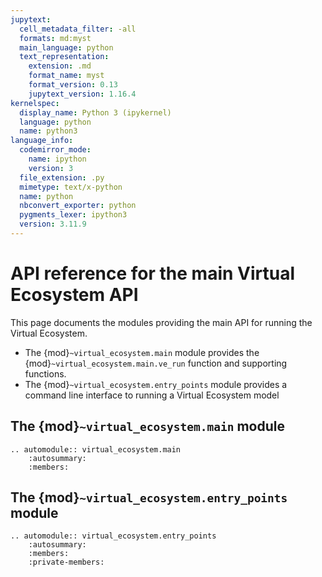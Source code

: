 ```yaml
---
jupytext:
  cell_metadata_filter: -all
  formats: md:myst
  main_language: python
  text_representation:
    extension: .md
    format_name: myst
    format_version: 0.13
    jupytext_version: 1.16.4
kernelspec:
  display_name: Python 3 (ipykernel)
  language: python
  name: python3
language_info:
  codemirror_mode:
    name: ipython
    version: 3
  file_extension: .py
  mimetype: text/x-python
  name: python
  nbconvert_exporter: python
  pygments_lexer: ipython3
  version: 3.11.9
---
```


# API reference for the main Virtual Ecosystem API

This page documents the modules providing the main API for running the Virtual
Ecosystem.

* The {mod}`~virtual_ecosystem.main` module provides the
  {mod}`~virtual_ecosystem.main.ve_run` function and supporting functions.
* The {mod}`~virtual_ecosystem.entry_points` module provides a command line interface
  to running a Virtual Ecosystem model

## The {mod}`~virtual_ecosystem.main` module

```{eval-rst}
.. automodule:: virtual_ecosystem.main
    :autosummary:
    :members:
```

## The {mod}`~virtual_ecosystem.entry_points` module

```{eval-rst}
.. automodule:: virtual_ecosystem.entry_points
    :autosummary:
    :members:
    :private-members:
```
